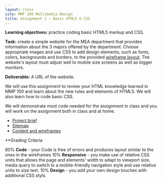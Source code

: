 ```yaml
---
layout: class
site: MMP 200 Multimedia Design
title: Assignment 1 – Basic HTML5 & CSS
---
```



**Learning objectives:** practice coding basic HTML5 markup and CSS.

**Task:** create a simple website for the MEA department that provides information about the 3 majors offered by the department. Choose appropriate images and use CSS to add design elements, such as fonts, colors, backgrounds and borders, to the provided [wireframe layout](wireframes-as1-mea.pdf). The website's layout must adjust well to mobile size screens as well as bigger monitors.

**Deliverable:** A URL of the website.  

We will use this assignment to review your HTML knowledge learned in MMP 100 and learn about the new rules and elements of HTML5. We will also learn how to code basic CSS.

We will demonstrate most code needed for the assignment in class and you will work on the assignment both in class and at home.

- [Project brief](as1-brief.md)
- [Sitemap](as1-mea-sitemap.PNG)
- [Content and wireframes](wireframes-as1-mea.pdf)

**Grading Criteria 

80% **Code** - your Code is free of errors and produces layout similar to the ones in the wireframes
10% **Responsive** - you make use of relative CSS units that allows the page and elements' width to adapt to viewport size, media query to switch to a mobile-friendly navigation style and use relative units to size text.
10% **Design** - you add your own design touches with additional CSS styls.

